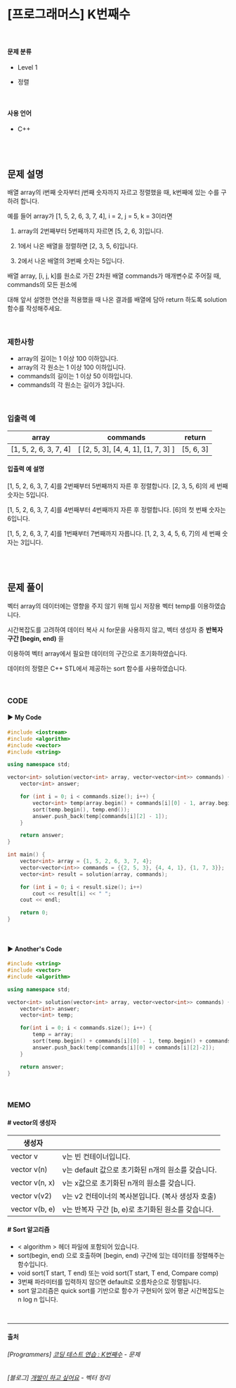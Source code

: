 # [프로그래머스] K번째수

<br>

#### 문제 분류

- Level 1

- 정렬

<br>

#### 사용 언어

- C++

<br>

<br>

## 문제 설명

배열 array의 i번째 숫자부터 j번째 숫자까지 자르고 정렬했을 때, k번째에 있는 수를 구하려 합니다.

예를 들어 array가 [1, 5, 2, 6, 3, 7, 4], i = 2, j = 5, k = 3이라면

1. array의 2번째부터 5번째까지 자르면 [5, 2, 6, 3]입니다.

2. 1에서 나온 배열을 정렬하면 [2, 3, 5, 6]입니다.

3. 2에서 나온 배열의 3번째 숫자는 5입니다.

배열 array, [i, j, k]를 원소로 가진 2차원 배열 commands가 매개변수로 주어질 때, commands의 모든 원소에

대해 앞서 설명한 연산을 적용했을 때 나온 결과를 배열에 담아 return 하도록 solution 함수를 작성해주세요.

<br>

### 제한사항

- array의 길이는 1 이상 100 이하입니다.
- array의 각 원소는 1 이상 100 이하입니다.
- commands의 길이는 1 이상 50 이하입니다.
- commands의 각 원소는 길이가 3입니다.

<br>

### 입출력 예

| array                 | commands                            | return    |
| --------------------- | ----------------------------------- | --------- |
| [1, 5, 2, 6, 3, 7, 4] | [ [2, 5, 3], [4, 4, 1], [1, 7, 3] ] | [5, 6, 3] |

#### 입출력 예 설명

[1, 5, 2, 6, 3, 7, 4]를 2번째부터 5번째까지 자른 후 정렬합니다. [2, 3, 5, 6]의 세 번째 숫자는 5입니다.

[1, 5, 2, 6, 3, 7, 4]를 4번째부터 4번째까지 자른 후 정렬합니다. [6]의 첫 번째 숫자는 6입니다.

[1, 5, 2, 6, 3, 7, 4]를 1번째부터 7번째까지 자릅니다. [1, 2, 3, 4, 5, 6, 7]의 세 번째 숫자는 3입니다.

<br>

<br>

## 문제 풀이

벡터 array의 데이터에는 영향을 주지 않기 위해 임시 저장용 벡터 temp를 이용하였습니다.

시간복잡도를 고려하여 데이터 복사 시 for문을 사용하지 않고, 벡터 생성자 중 **반복자 구간 [begin, end)** 을

이용하여 벡터 array에서 필요한 데이터의 구간으로 초기화하였습니다.

데이터의 정렬은 C++ STL에서 제공하는 sort 함수를 사용하였습니다.

<br>

### CODE

#### ▶ My Code

```c++
#include <iostream>
#include <algorithm>
#include <vector>
#include <string>

using namespace std;

vector<int> solution(vector<int> array, vector<vector<int>> commands) {
	vector<int> answer;

	for (int i = 0; i < commands.size(); i++) {
		vector<int> temp(array.begin() + commands[i][0] - 1, array.begin() + commands[i][1]);
		sort(temp.begin(), temp.end());
		answer.push_back(temp[commands[i][2] - 1]);
	}

	return answer;
}

int main() {
	vector<int> array = {1, 5, 2, 6, 3, 7, 4};
	vector<vector<int>> commands = {{2, 5, 3}, {4, 4, 1}, {1, 7, 3}};
	vector<int> result = solution(array, commands);

	for (int i = 0; i < result.size(); i++)
		cout << result[i] << " ";
	cout << endl;

	return 0;
}
```

<br>

#### ▶ Another's Code

```c++
#include <string>
#include <vector>
#include <algorithm>

using namespace std;

vector<int> solution(vector<int> array, vector<vector<int>> commands) {
	vector<int> answer;
	vector<int> temp;

	for(int i = 0; i < commands.size(); i++) {
		temp = array;
		sort(temp.begin() + commands[i][0] - 1, temp.begin() + commands[i][1]);
		answer.push_back(temp[commands[i][0] + commands[i][2]-2]);
    }

    return answer;
}
```

<br>

### MEMO

#### # vector의 생성자

| 생성자               |                                                    |
| -------------------- | -------------------------------------------------- |
| vector<type> v       | v는 빈 컨테이너입니다.                             |
| vector<type> v(n)    | v는 default 값으로 초기화된 n개의 원소를 갖습니다. |
| vector<type> v(n, x) | v는 x값으로 초기화된 n개의 원소를 갖습니다.        |
| vector<type> v(v2)   | v는 v2 컨테이너의 복사본입니다. (복사 생성자 호출) |
| vector<type> v(b, e) | v는 반복자 구간 [b, e)로 초기화된 원소를 갖습니다. |

#### # Sort 알고리즘

- < algorithm > 헤더 파일에 포함되어 있습니다.
- sort(begin, end) 으로 호출하며 [begin, end) 구간에 있는 데이터를 정렬해주는 함수입니다.
- void sort(T start, T end) 또는 void sort(T start, T end, Compare comp)
- 3번째 파라미터를 입력하지 않으면 default로 오름차순으로 정렬됩니다.
- sort 알고리즘은 quick sort를 기반으로 함수가 구현되어 있어 평균 시간복잡도는 n log n 입니다.

<br>

******

#### 출처

###### [Programmers] [코딩 테스트 연습 : K번째수](https://programmers.co.kr/learn/courses/30/lessons/42748) - 문제

###### [블로그] [개발이 하고 싶어요](https://hyeonstorage.tistory.com/324) - 벡터 정리
